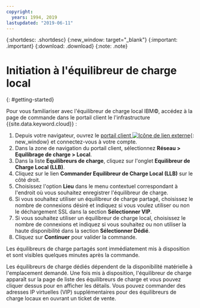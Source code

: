 ```yaml
---
copyright:
  years: 1994, 2019
lastupdated: "2019-06-11"
---
```


{:shortdesc: .shortdesc}
{:new_window: target="_blank"}
{:important: .important}
{:download: .download}
{:note: .note}

# Initiation à l'équilibreur de charge local
{: #getting-started}

Pour vous familiariser avec l'équilibreur de charge local IBM©, accédez à la page de commande dans le portail client le l'infrastructure {{site.data.keyword.cloud}} : 

1. Depuis votre navigateur, ouvrez le [portail client ![Icône de lien externe](../../icons/launch-glyph.svg "Icône de lien externe")](https://control.softlayer.com/){: new_window} et connectez-vous à votre compte.
2. Dans la zone de navigation du portail client, sélectionnez **Réseau > Equilibrage de charge > Local**.
3. Dans la liste **Equilibreurs de charge**, cliquez sur l'onglet **Equilibreur de Charge Local (LLB)**.
4. Cliquez sur le lien **Commander Equilibreur de Charge Local (LLB)** sur le côté droit.
5. Choisissez l'option **Lieu** dans le menu contextuel correspondant à l'endroit où vous souhaitez enregistrer l'équilibreur de charge.
6. Si vous souhaitez utiliser un équilibreur de charge partagé, choisissez le nombre de connexions désiré et indiquez si vous voulez utiliser ou non le déchargement SSL dans la section **Sélectionner VIP**.
7. Si vous souhaitez utiliser un équilibreur de charge local, choisissez le nombre de connexions et indiquez si vous souhaitez ou non utiliser la haute disponibilité dans la section **Sélectionner Dédié**.
8. Cliquez sur **Continuer** pour valider la commande.

Les équilibreurs de charge partagés sont immédiatement mis à disposition et sont visibles quelques minutes après la commande.

Les équilibreurs de charge dédiés dépendent de la disponibilité matérielle à l'emplacement demandé. Une fois mis à disposition, l'équilibreur de charge apparaît sur la page de liste des équilibreurs de charge et vous pouvez cliquer dessus pour en afficher les détails. Vous pouvez commander des adresses IP virtuelles (VIP) supplémentaires pour des équilibreurs de charge locaux en ouvrant un ticket de vente.
